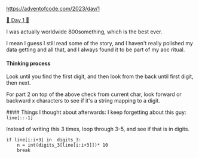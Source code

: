 
https://adventofcode.com/2023/day/1

[🌟 Day 1 🌟](https://adventofcode.com/2023/day/1)


I was actually worldwide 800something, which is the best ever.

I mean I guess I still read some of the story, and I haven't really polished my data getting and all that, and I always found it to be part of my aoc ritual.

#### Thinking process

Look until you find the first digit, and then look from the back until first digit, then next.

For part 2 on top of the above check from current char, look forward or backward x characters to see if it's a string mapping to a digit.


#### Things I thought about afterwards:
I keep forgetting about this guy: 
`line[::-1]`

Instead of writing this 3 times, loop through 3-5, and see if that is in digits.
```
if line[i:i+3] in  digits_3:
    n = int(digits_3[line[i:i+3]])* 10
    break
```


